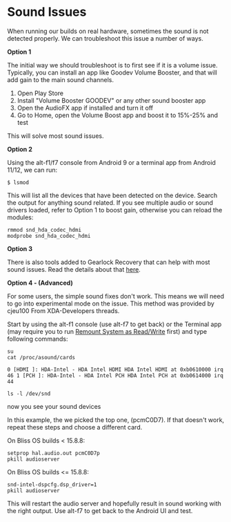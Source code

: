 # Sound Issues

When running our builds on real hardware, sometimes the sound is not detected properly. We can troubleshoot this issue a number of ways. 

**Option 1**

The initial way we should troubleshoot is to first see if it is a volume issue. Typically, you can install an app like Goodev Volume Booster, and that will add gain to the main sound channels. 

1. Open Play Store
2. Install "Volume Booster GOODEV" or any other sound booster app
3. Open the AudioFX app if installed and turn it off
4. Go to Home, open the Volume Boost app and boost it to 15%-25% and test

This will solve most sound issues.

**Option 2**

Using the alt-f1/f7 console from Android 9 or a terminal app from Android 11/12, we can run:

```text
$ lsmod
```

This will list all the devices that have been detected on the device. Search the output for anything sound related. If you see multiple audio or sound drivers loaded, refer to Option 1 to boost gain, otherwise you can reload the modules:

```text
rmmod snd_hda_codec_hdmi
modprobe snd_hda_codec_hdmi
```

**Option 3** 

There is also tools added to Gearlock Recovery that can help with most sound issues. Read the details about that [here](https://supreme-gamers.com/threads/how-to-fix-mic-sound-issues-in-phoenixos-darkmatter.62/page-2).

**Option 4 - \(Advanced\)**

For some users, the simple sound fixes don't work. This means we will need to go into experimental mode on the issue. This method was provided by cjeu100 From XDA-Developers threads.

Start by using the alt-f1 console \(use alt-f7 to get back\) or the Terminal app \(may require you to run [Remount System as Read/Write](https://docs.blissos.org/troubleshooting/remount-system-as-read-write) first\) and type following commands:

```text
su
cat /proc/asound/cards
```

`0 [HDMI ]: HDA-Intel - HDA Intel HDMI HDA Intel HDMI at 0xb0610000 irq 46 1 [PCH ]: HDA-Intel - HDA Intel PCH HDA Intel PCH at 0xb0614000 irq 44`

```text
ls -l /dev/snd
```

now you see your sound devices

In this example, the we picked the top one, \(pcmC0D7\). If that doesn't work, repeat these steps and choose a different card.

On Bliss OS builds < 15.8.8:

```text
setprop hal.audio.out pcmC0D7p
pkill audioserver
```

On Bliss OS builds <= 15.8.8:

```text
snd-intel-dspcfg.dsp_driver=1
pkill audioserver
```

This will restart the audio server and hopefully result in sound working with the right output. Use alt-f7 to get back to the Android UI and test.

